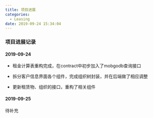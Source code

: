 ```yaml
---
title: 项目进展
categories:
  - Leasing
date: 2019-09-24 15:34:04
---
```


### 项目进展记录

#### 2019-09-24
- 租金计算表重构完成，在contract中初步加入了mobgodb查询接口

- 拆分客户信息界面各个组件，完成组织树封装，并在后端做了相应调整
- 更新租赁物、组织的接口，重构了相关组件

#### 2019-09-25
待补充